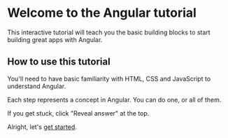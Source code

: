 # Welcome to the Angular tutorial

This interactive tutorial will teach you the basic building blocks to start building great apps with Angular.

## How to use this tutorial

You'll need to have basic familiarity with HTML, CSS and JavaScript to understand Angular.

Each step represents a concept in Angular. You can do one, or all of them.

If you get stuck, click "Reveal answer" at the top.

Alright, let's [get started](/tutorials/learn-angular/1-components-in-angular).
 
